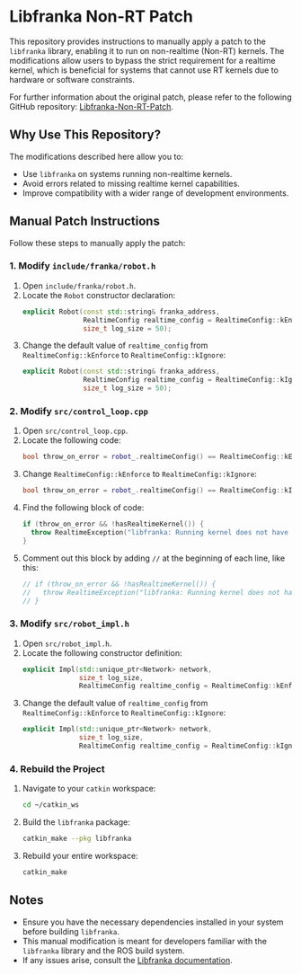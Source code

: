 # Libfranka Non-RT Patch

This repository provides instructions to manually apply a patch to the `libfranka` library, enabling it to run on non-realtime (Non-RT) kernels. The modifications allow users to bypass the strict requirement for a realtime kernel, which is beneficial for systems that cannot use RT kernels due to hardware or software constraints.

For further information about the original patch, please refer to the following GitHub repository: [Libfranka-Non-RT-Patch](https://github.com/heracleia/Libfranka-Non-RT-Patch).

## Why Use This Repository?

The modifications described here allow you to:

- Use `libfranka` on systems running non-realtime kernels.
- Avoid errors related to missing realtime kernel capabilities.
- Improve compatibility with a wider range of development environments.

## Manual Patch Instructions

Follow these steps to manually apply the patch:


### **1. Modify `include/franka/robot.h`**
1. Open `include/franka/robot.h`.
2. Locate the `Robot` constructor declaration:
   ```cpp
   explicit Robot(const std::string& franka_address,
                  RealtimeConfig realtime_config = RealtimeConfig::kEnforce,
                  size_t log_size = 50);
   ```
3. Change the default value of `realtime_config` from `RealtimeConfig::kEnforce` to `RealtimeConfig::kIgnore`:
   ```cpp
   explicit Robot(const std::string& franka_address,
                  RealtimeConfig realtime_config = RealtimeConfig::kIgnore,
                  size_t log_size = 50);
   ```

### **2. Modify `src/control_loop.cpp`**
1. Open `src/control_loop.cpp`.
2. Locate the following code:
   ```cpp
   bool throw_on_error = robot_.realtimeConfig() == RealtimeConfig::kEnforce;
   ```
3. Change `RealtimeConfig::kEnforce` to `RealtimeConfig::kIgnore`:
   ```cpp
   bool throw_on_error = robot_.realtimeConfig() == RealtimeConfig::kIgnore;
   ```
4. Find the following block of code:
   ```cpp
   if (throw_on_error && !hasRealtimeKernel()) {
     throw RealtimeException("libfranka: Running kernel does not have realtime capabilities.");
   }
   ```
5. Comment out this block by adding `//` at the beginning of each line, like this:
   ```cpp
   // if (throw_on_error && !hasRealtimeKernel()) {
   //   throw RealtimeException("libfranka: Running kernel does not have realtime capabilities.");
   // }
   ```

### **3. Modify `src/robot_impl.h`**
1. Open `src/robot_impl.h`.
2. Locate the following constructor definition:
   ```cpp
   explicit Impl(std::unique_ptr<Network> network,
                 size_t log_size,
                 RealtimeConfig realtime_config = RealtimeConfig::kEnforce);
   ```
3. Change the default value of `realtime_config` from `RealtimeConfig::kEnforce` to `RealtimeConfig::kIgnore`:
   ```cpp
   explicit Impl(std::unique_ptr<Network> network,
                 size_t log_size,
                 RealtimeConfig realtime_config = RealtimeConfig::kIgnore);
   ```

### **4. Rebuild the Project**
1. Navigate to your `catkin` workspace:
   ```bash
   cd ~/catkin_ws
   ```
2. Build the `libfranka` package:
   ```bash
   catkin_make --pkg libfranka
   ```
3. Rebuild your entire workspace:
   ```bash
   catkin_make
   ```

## Notes
- Ensure you have the necessary dependencies installed in your system before building `libfranka`.
- This manual modification is meant for developers familiar with the `libfranka` library and the ROS build system.
- If any issues arise, consult the [Libfranka documentation](https://frankaemika.github.io/docs/).

